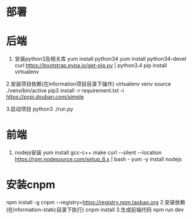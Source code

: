 部署
===========

后端
===========
1. 安装python3及相关库
  yum install python34
  yum install python34-devel
  curl https://bootstrap.pypa.io/get-pip.py | python3.4
  pip install virtualenv

2.安装项目依赖(在information项目目录下操作)
  virtualenv venv
  source ./venv/bin/active
  pip3 install -r requirement.txt  -i  https://pypi.douban.com/simple

3.启动项目
  python3 ./run.py

前端
==========
1. nodejs安装
  yum install gcc-c++ make
  curl --silent --location https://rpm.nodesource.com/setup_6.x | bash -
  yum -y install nodejs
  # 安装cnpm
  npm install -g cnpm --registry=https://registry.npm.taobao.org
2.安装依赖(在information-static目录下执行)
  cnpm install
3.生成前端代码
  npm run dev